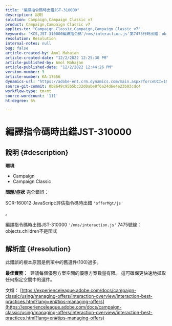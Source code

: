 ```yaml
---
title: "編譯指令碼時出錯JST-310000"
description: 說明
solution: Campaign,Campaign Classic v7
product: Campaign,Campaign Classic v7
applies-to: "Campaign Classic,Campaign,Campaign Classic v7"
keywords: "KCS,JST-310000編譯指令碼'/nms/interaction.js'第7475行時出錯：objects.children不是函式"
resolution: Resolution
internal-notes: null
bug: false
article-created-by: Amol Mahajan
article-created-date: "12/2/2022 12:25:30 PM"
article-published-by: Amol Mahajan
article-published-date: "12/2/2022 12:44:26 PM"
version-number: 3
article-number: KA-17656
dynamics-url: "https://adobe-ent.crm.dynamics.com/main.aspx?forceUCI=1&pagetype=entityrecord&etn=knowledgearticle&id=4c46db65-3c72-ed11-9561-6045bd006b4b"
source-git-commit: 0b8649c95b5bc32d0abe8f6a24d6e4e23b03cdc4
workflow-type: tm+mt
source-wordcount: '111'
ht-degree: 6%

---
```


# 編譯指令碼時出錯JST-310000

## 說明 {#description}

<b>環境</b>
- Campaign
- Campaign Classic



<b>問題/症狀</b>
完全錯誤：

SCR-160012 JavaScript:評估指令碼時出錯 `'offerMgt/js'`

。

編譯指令碼時出錯JST-310000 `'/nms/interaction.js'` 7475號線：objects.children不是函式


## 解析度 {#resolution}


此錯誤的根本原因是例項中的舊選件(100)過多。

<b>最佳實務：</b>  建議每個優惠方案空間的優惠方案數量有限。 這可確保更快速地擷取任何指定空間中的選件。

文檔： [https://experienceleague.adobe.com/docs/campaign-classic/using/managing-offers/interaction-overview/interaction-best-practices.html?lang=en#tips-managing-offers](https://experienceleague.adobe.com/docs/campaign-classic/using/managing-offers/interaction-overview/interaction-best-practices.html?lang=en#tips-managing-offers)
